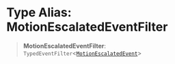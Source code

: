 # Type Alias: MotionEscalatedEventFilter

> **MotionEscalatedEventFilter**: `TypedEventFilter`\<[`MotionEscalatedEvent`](MotionEscalatedEvent.md)\>
